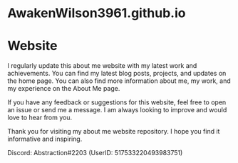 # AwakenWilson3961.github.io
# Website

I regularly update this about me website with my latest work and achievements. You can find my latest blog posts, projects, and updates on the home page. You can also find more information about me, my work, and my experience on the About Me page.

If you have any feedback or suggestions for this website, feel free to open an issue or send me a message. I am always looking to improve and would love to hear from you.

Thank you for visiting my about me website repository. I hope you find it informative and inspiring.

Discord: Abstraction#2203 (UserID: 517533220493983751)
